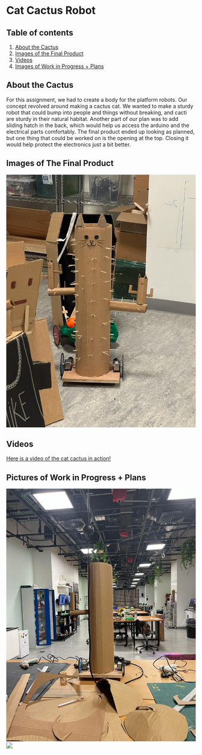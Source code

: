 # Cat Cactus Robot

## Table of contents
1. [About the Cactus](#about)
2. [Images of the Final Product](#imagesFinal)
3. [Videos](#Videos)
4. [Images of Work in Progress + Plans](#imagesWIP)

## About the Cactus <a name="about"></a>

For this assignment, we had to create a body for the platform robots. Our concept revolved around making a cactus cat. We wanted to make a sturdy robot that could bump into people and things without breaking, and cacti are sturdy in their natural habitat. Another part of our plan was to add sliding hatch in the back, which would help us access the arduino and the electrical parts comfortably. The final product ended up looking as planned, but one thing that could be worked on is the opening at the top. Closing it would help protect the electronics just a bit better.

## Images of The Final Product <a name="imagesFinal"></a>

![](catfinal.jpeg)

## Videos <a name="Videos"></a>

[Here is a video of the cat cactus in action!](https://youtu.be/E3FCLbn6hOI)

## Pictures of Work in Progress + Plans <a name="imagesWIP"></a>

![](wip.jpeg)
![](plan.png)
